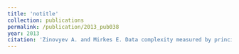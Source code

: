```yaml
---
title: 'notitle'
collection: publications
permalink: /publication/2013_pub038
year: 2013
citation: 'Zinovyev A. and Mirkes E. Data complexity measured by principal graphs. 2013. <i>Computers and Mathematics with Applications</i> <b>65</b>:1471-1482.  '
---
```

